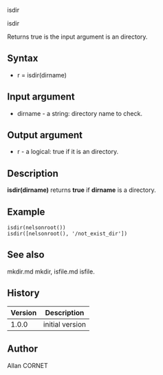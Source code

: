 



isdir


isdir

Returns true is the input argument is an directory.

## Syntax

- r = isdir(dirname)

## Input argument

 - dirname - a string: directory name to check.

## Output argument

 - r - a logical: true if it is an directory.

## Description


  <p><b>isdir(dirname)</b> returns <b>true</b> if <b>dirname</b> is a directory.</p>


## Example

```Nelson
isdir(nelsonroot())
isdir([nelsonroot(), '/not_exist_dir'])
```

## See also

mkdir.md mkdir, isfile.md isfile.
## History

|Version|Description|
|------|------|
|1.0.0|initial version|


## Author

Allan CORNET



